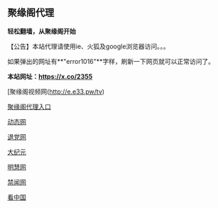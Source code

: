 ## **聚缘阁代理**

**轻松翻墙，从聚缘阁开始**

【公告】本站代理请使用ie、火狐及google浏览器访问。。。

如果弹出的网址有**"error1016"**字样，刷新一下网页就可以正常访问了。

**本站网址：https://x.co/2355**

 [聚缘阁视频网(http://e.e33.pw/tv)

[聚缘阁代理入口](http://fym.fs32.tk/)

 [动态网](http://e.e33.pw/?id=7365)

 [退党网](http://e.e33.pw/?id=8)

 [大纪元](http://e.e33.pw/?id=7)

 [明慧网](http://e.e33.pw/?id=3)

 [禁闻网](http://e.e33.pw/?id=16)

 [看中国](http://e.e33.pw/?id=11)










